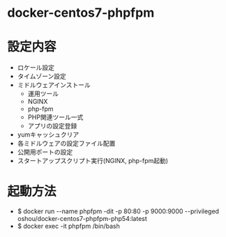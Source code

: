 # docker-centos7-phpfpm

# 設定内容
- ロケール設定
- タイムゾーン設定
- ミドルウェアインストール
  - 運用ツール
  - NGINX
  - php-fpm
  - PHP関連ツール一式
  - アプリの設定登録
- yumキャッシュクリア
- 各ミドルウェアの設定ファイル配置
- 公開用ポートの設定
- スタートアップスクリプト実行(NGINX, php-fpm起動)

# 起動方法
- $ docker run --name phpfpm -dit -p 80:80 -p 9000:9000 --privileged oshou/docker-centos7-phpfpm-php54:latest
- $ docker exec -it phpfpm /bin/bash
